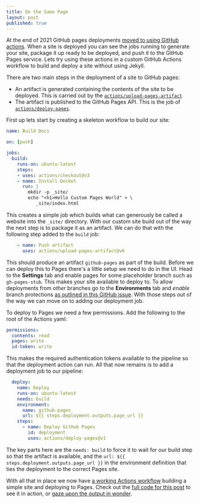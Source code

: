 ```yaml
---
title: On the Same Page
layout: post
published: true
---
```


At the end of 2021 GitHub pages deployments [moved to using GitHub actions][announcement]. When a site is deployed you can see the jobs running to generate your site, package it up ready to be deployed, and push it to the GitHub Pages service. Lets try using these actions in a custom GitHub Actions workflow to build and deploy a site without using Jekyll.

There are two main steps in the deployment of a site to GitHub pages:

 * An artifact is generated containing the contents of the site to be deployed. This is carried out by the [`actions/upload-pages-artifact`][upload-pages-action]
 * The artifact is published to the GitHub Pages API. This is the job of [`actions/deploy-pages`][deploy-action].

First up lets start by creating a skeleton workflow to build our site:

```yaml
name: Build Docs

on: [push]

jobs:
  build:
    runs-on: ubuntu-latest
    steps:
    - uses: actions/checkout@v3
    - name: Install Docket
      run: |
        mkdir -p _site/
        echo "<h1>Hello Custom Pages World" > \
           _site/index.html
```
 
This creates a simple job which builds what can generously be called a website into the `_site/` directory. With our custom site build out of the way the next step is to package it as an artifact. We can do that with the following step added to the `build` job:

```yaml
    - name: Push artifact
      uses: actions/upload-pages-artifact@v0
```

This should produce an artifact `github-pages` as part of the build. Before we can deploy this to Pages there's a little setup we need to do in the UI. Head to the **Settings** tab and enable pages for some placeholder branch such as `gh-pages-stub`. This makes your site available to deploy to. To allow deployments from _other_ branches go to the **Environments** tab and _enable_ branch protections [as outlined in this GitHub issue][troubleshooting]. With those steps out of the way we can move on to adding our deployment job.

To deploy to Pages we need a few permissions. Add the following to the root of the Actions yaml:

```yaml
permissions:
  contents: read
  pages: write
  id-token: write
```

This makes the required authentication tokens available to the pipeline so that the deployment action can run. All that now remains is to add a deployment job to our pipeline:

<!-- {% raw %} -->

```yaml
  deploy:
    name: Deploy
    runs-on: ubuntu-latest
    needs: build
    environment:
      name: github-pages
      url: ${{ steps.deployment.outputs.page_url }}
    steps:
      - name: Deploy GitHub Pages
        id: deployment
        uses: actions/deploy-pages@v1
```

The key parts here are the `needs: build` to force it to wait for our build step so that the artifact is available, and the `url: ${{ steps.deployment.outputs.page_url }}` in the environment definition that ties the deployment to the correct Pages site.

<!-- {% endraw %} -->

With all that in place we now have [a working Actions workflow][workflow] building a simple site and deploying to Pages. Check out the [full code for this post][repo] to see it in action, or [gaze upon the output in wonder][output]. 

 [announcement]: https://github.blog/changelog/2021-12-16-github-pages-using-github-actions-for-builds-and-deployments-for-public-repositories/
 [troubleshooting]: https://github.com/actions/deploy-pages/issues/20
 [deploy-action]: https://github.com/actions/deploy-pages
 [upload-pages-action]: https://github.com/actions/upload-pages-artifact
 [workflow]: https://github.com/iwillspeak/on-the-same-page/blob/main/.github/workflows/pages.yml
 [repo]: https://github.com/iwillspeak/on-the-same-page
 [output]: http://willspeak.me/on-the-same-page/
